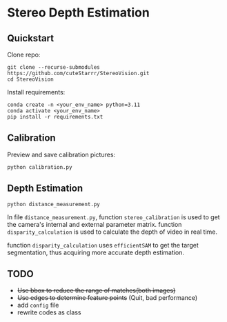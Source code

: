 # Stereo Depth Estimation

## Quickstart

Clone repo:

```
git clone --recurse-submodules https://github.com/cuteStarrr/StereoVision.git
cd StereoVision
```

Install requirements:

```
conda create -n <your_env_name> python=3.11
conda activate <your_env_name>
pip install -r requirements.txt
```

## Calibration

Preview and save calibration pictures: 

```
python calibration.py
```

## Depth Estimation

```
python distance_measurement.py
```

In file ```distance_measurement.py```, function ```stereo_calibration``` is used to get the camera's internal and external parameter matrix. function ```disparity_calculation``` is used to calculate the depth of video in real time.

function ```disparity_calculation``` uses ```efficientSAM``` to get the target segmentation, thus acquiring more accurate depth estimation.

## TODO

- ~~Use bbox to reduce the range of matches(both images)~~
- ~~Use edges to determine feature points~~ (Quit, bad performance)
- add ```config``` file
- rewrite codes as class